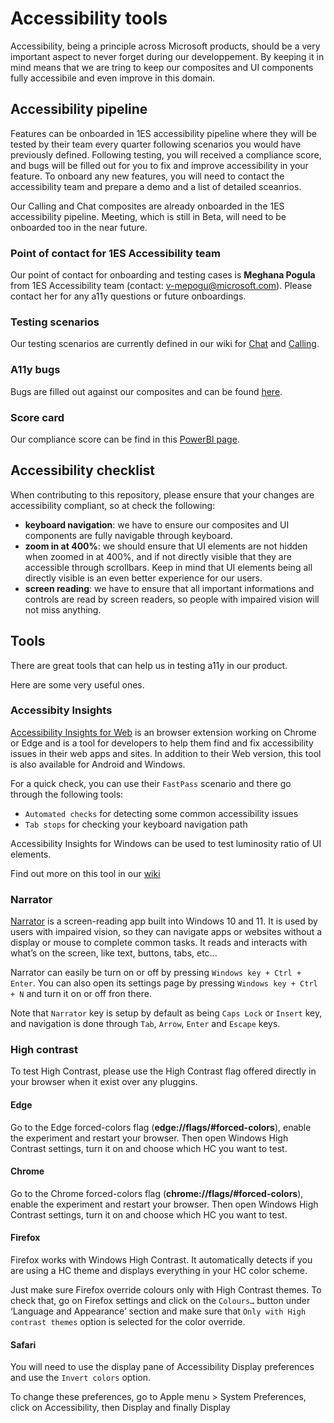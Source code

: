 # Accessibility tools

Accessibility, being a principle across Microsoft products, should be a very important aspect to never forget during our developpement.
By keeping it in mind means that we are tring to keep our composites and UI components fully accessibile and even improve in this domain.

## Accessibility pipeline

Features can be onboarded in 1ES accessibility pipeline where they will be tested by their team every quarter following scenarios you would have previously defined.
Following testing, you will received a compliance score, and bugs will be filled out for you to fix and improve accessibility in your feature.
To onboard any new features, you will need to contact the accessibility team and prepare a demo and a list of detailed sceanrios.

Our Calling and Chat composites are already onboarded in the 1ES accessibility pipeline.
Meeting, which is still in Beta, will need to be onboarded too in the near future.

### Point of contact for 1ES Accessibility team

Our point of contact for onboarding and testing cases is **Meghana Pogula** from 1ES Accessibility team (contact: v-mepogu@microsoft.com).
Please contact her for any a11y questions or future onboardings.

### Testing scenarios

Our testing scenarios are currently defined in our wiki for [Chat](https://skype.visualstudio.com/SPOOL/_wiki/wikis/SPOOL.wiki/22952/Chat-composite-testing-scenarios) and [Calling](https://skype.visualstudio.com/SPOOL/_wiki/wikis/SPOOL.wiki/22949/Call-composite-testing-scenarios).

### A11y bugs

Bugs are filled out against our composites and can be found [here](https://skype.visualstudio.com/SPOOL/_queries/query/b2336ed4-4538-4fcc-91e2-ff30f1558ce0).

### Score card

Our compliance score can be find in this [PowerBI page](https://msit.powerbi.com/groups/me/reports/33bd51b2-8a7a-482e-9f4b-3db81d2d7b04/ReportSection74ba9f9a351a6761cadd?filter=EDCoreGradesSummary%2FPrd_Id%20eq%20%27Azure%20Communications%20Services%20UI%20Library_Web_Desktop-Web%27).

## Accessibility checklist

When contributing to this repository, please ensure that your changes are accessibility compliant, so at check the following:
* **keyboard navigation**: we have to ensure our composites and UI components are fully navigable through keyboard.
* **zoom in at 400%**: we should ensure that UI elements are not hidden when zoomed in at 400%, and if not directly visible that they are accessible through scrollbars. Keep in mind that UI elements being all directly visible is an even better experience for our users.
* **screen reading**: we have to ensure that all important informations and controls are read by screen readers, so people with impaired vision will not miss anything.

## Tools

There are great tools that can help us in testing a11y in our product.

Here are some very useful ones.

### Accessibity Insights

[Accessibility Insights for Web](https://accessibilityinsights.io/docs/en/web/overview/) is an browser extension working on Chrome or Edge and is a tool for developers to help them find and fix accessibility issues in their web apps and sites.
In addition to their Web version, this tool is also available for Android and Windows.

For a quick check, you can use their `FastPass` scenario and there go through the following tools:
* `Automated checks` for detecting some common accessibility issues 
* `Tab stops` for checking your keyboard navigation path

Accessibility Insights for Windows can be used to test luminosity ratio of UI elements.

Find out more on this tool in our [wiki](https://skype.visualstudio.com/SPOOL/_wiki/wikis/SPOOL.wiki/22932/Accessibility-Insights-Tool)

### Narrator

[Narrator](https://support.microsoft.com/en-us/windows/complete-guide-to-narrator-e4397a0d-ef4f-b386-d8ae-c172f109bdb1#ID0EBD=Windows_10) is a screen-reading app built into Windows 10 and 11.
It is used by users with impaired vision, so they can navigate apps or websites without a display or mouse to complete common tasks. It reads and interacts with what’s on the screen, like text, buttons, tabs, etc...

Narrator can easily be turn on or off by pressing `Windows key + Ctrl + Enter`.
You can also open its settings page by pressing `Windows key + Ctrl + N` and turn it on or off fron there.

Note that `Narrator` key is setup by default as being `Caps Lock` or `Insert` key, and navigation is done through `Tab`, `Arrow`, `Enter` and `Escape` keys.

### High contrast

To test High Contrast, please use the High Contrast flag offered directly in your browser when it exist over any pluggins.

#### Edge

Go to the Edge forced-colors flag (**edge://flags/#forced-colors**), enable the experiment and restart your browser.
Then open Windows High Contrast settings, turn it on and choose which HC you want to test.

#### Chrome

Go to the Chrome forced-colors flag (**chrome://flags/#forced-colors**), enable the experiment and restart your browser.
Then open Windows High Contrast settings, turn it on and choose which HC you want to test.

#### Firefox

Firefox works with Windows High Contrast. It automatically detects if you are using a HC theme and displays everything in your HC color scheme.

Just make sure Firefox override colours only with High Contrast themes.
To check that, go on Firefox settings and click on the `Colours…` button under ‘Language and Appearance’ section and make sure that `Only with High contrast themes` option is selected for the color override.

#### Safari

You will need to use the display pane of Accessibility Display preferences and use the `Invert colors` option.

To change these preferences, go to Apple menu > System Preferences, click on Accessibility, then Display and finally Display 

